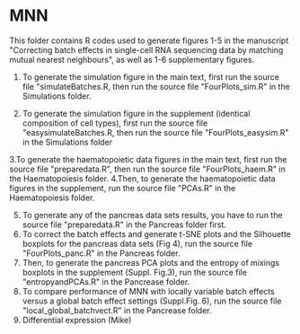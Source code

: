 # MNN

This folder contains R codes used to generate figures 1-5 in the manuscript "Correcting batch effects in single-cell RNA sequencing data by matching mutual nearest neighbours", as well as 1-6 supplementary figures.

1. To generate the simulation figure in the main text, first run the source file "simulateBatches.R, then run the source file "FourPlots_sim.R" in the Simulations folder.

2. To generate the simulation figure in the supplement (identical composition of cell types), first run the source file "easysimulateBatches.R, then run the source file "FourPlots_easysim.R" in the Simulations folder  


3.To generate the haematopoietic data figures in the main text, first run the source file "preparedata.R", then  run the source file "FourPlots_haem.R" in the Haematopoiesis folder.
4.Then, to generate the haematopoietic data figures in the supplement, run the source file "PCAs.R" in the Haematopoiesis folder.


5. To generate any of the pancreas data sets results, you have to run the source file "preparedata.R" in the Pancreas folder first.
6. To correct the batch effects and generate t-SNE plots and the Silhouette boxplots for the pancreas data sets (Fig 4), run the source file "FourPlots_panc.R" in the Pancreas folder.
7. Then, to generate the pancreas PCA plots and the entropy of mixings boxplots in the supplement (Suppl. Fig.3), run the source file "entropyandPCAs.R" in the Pancrease folder.
8. To compare performance of MNN with locally variable batch effects versus a global batch effect settings (Suppl.Fig. 6), run the source file "local_global_batchvect.R" in the Pancrease folder.
9. Differential expression (Mike)


